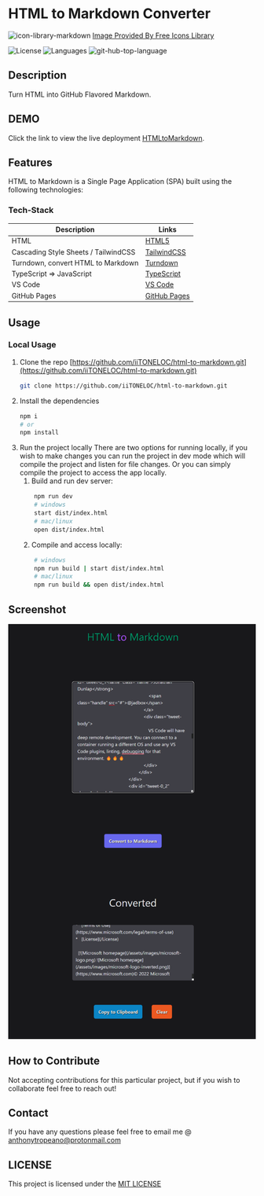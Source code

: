 # HTML to Markdown Converter

![icon-library-markdown](https://icon-library.com/images/markdown-icon/markdown-icon-2.jpg)
[Image Provided By Free Icons Library](https://icon-library.com/icon/markdown-icon-8.html.html)  

![License](https://img.shields.io/github/license/iiTONELOC/html-to-markdown?style=plastic&label=License)
![Languages](https://img.shields.io/github/languages/count/iitoneloc/html-to-markdown?style=plastic&label=Languages) ![git-hub-top-language](https://img.shields.io/github/languages/top/iiTONELOC/html-to-markdown?color=blue&label=TypeScript&style=plastic)

## Description

Turn HTML into GitHub Flavored Markdown.

## DEMO

Click the link to view the live deployment [HTMLtoMarkdown](https://iitoneloc.github.io/html-to-markdown/).

## Features

HTML to Markdown is a Single Page Application (SPA) built using the following technologies:

### Tech-Stack

| Description                          | Links                                                            |
| ------------------------------------ | ---------------------------------------------------------------- |
| HTML                                 | [HTML5](https://developer.mozilla.org/en-US/docs/Glossary/HTML5) |
| Cascading Style Sheets / TailwindCSS | [TailwindCSS](https://tailwindcss.com/)                          |
| Turndown, convert HTML to Markdown   | [Turndown](https://www.npmjs.com/package/turndown)               |
| TypeScript => JavaScript             | [TypeScript](https://www.typescriptlang.org/)                    |
| VS Code                              | [VS Code](https://code.visualstudio.com/)                        |
| GitHub Pages                         | [GitHub Pages](https://pages.github.com/)                        |

## Usage

### Local Usage

1. Clone the repo [https://github.com/iiTONELOC/html-to-markdown.git](https://github.com/iiTONELOC/html-to-markdown.git)
   ```bash
   git clone https://github.com/iiTONELOC/html-to-markdown.git
   ```
2. Install the dependencies
   ```bash
   npm i
   # or
   npm install
   ```
3. Run the project locally
   There are two options for running locally, if you wish to make changes you can run the project in dev mode which will compile the project and listen for file changes. Or you can simply compile the project to access the app locally.
   1. Build and run dev server:
   ```bash
       npm run dev
       # windows
       start dist/index.html
       # mac/linux
       open dist/index.html
   ```
   2. Compile and access locally:
   ```bash
       # windows
       npm run build | start dist/index.html
       # mac/linux
       npm run build && open dist/index.html
   ```

## Screenshot

![Screenshot](./public/assets/screenshots/screenshot.png)

## How to Contribute

Not accepting contributions for this particular project, but if you wish to collaborate feel free to reach out!

## Contact

If you have any questions please feel free to email me @ [anthonytropeano@protonmail.com](mailto:anthonytropeano@protonmail.com)

## LICENSE

This project is licensed under the [MIT LICENSE](./LICENSE)
